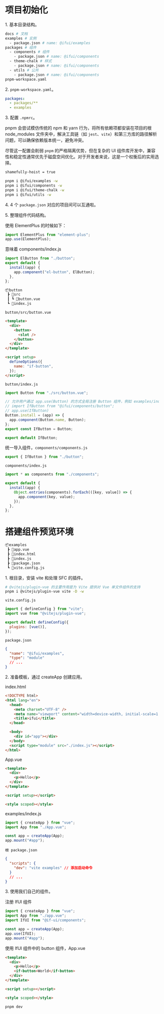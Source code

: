 # 项目初始化

1\. 基本目录结构。

```bash
docs # 文档
examples # 实例
  - package.json # name: @ifui/examples
packages # 组件
  - components # 组件
    - package.json # name: @ifui/components
  - theme-chalk # 样式
    - package.json # name: @ifui/components
  - utils # 公共
    - package.json # name: @ifui/components
pnpm-workspace.yaml
```

2\. `pnpm-workspace.yaml`。

```yml
packages:
  - packages/**
  - examples
```

3\. 配置 `.npmrc`。

pnpm 会尝试模仿传统的 npm 和 yarn 行为，将所有依赖项都安装在项目的根 node_modules 文件夹中，解决工具链（如 `jest`、`vite`）和第三方库的路径解析问题，可以确保依赖版本统一，避免冲突。

尽管这一配置会削弱 `pnpm` 的严格隔离优势，但在复杂的 UI 组件库开发中，兼容性和稳定性通常优先于磁盘空间优化。对于开发者来说，这是一个权衡后的实用选择。

```bash
shamefully-hoist = true
```

```bash
pnpm i @ifui/examples -w
pnpm i @ifui/components -w
pnpm i @ifui/theme-chalk -w
pnpm i @ifui/utils -w
```

4\. 4 个 `package.json` 对应的项目间可以互通啦。

5\. 整理组件代码结构。

使用 ElementPlus 的时候如下：

```js
import ElementPlus from "element-plus";
app.use(ElementPlus);
```

意味着 components/index.js

```js
import ElButton from "./button";
export default {
  install(app) {
    app.component("el-button", ElButton);
  },
};
```

```bash
📦button
 ┣ 📂src
 ┃ ┗ 📜button.vue
 ┗ 📜index.js
```

`button/src/button.vue`

```html
<template>
  <div>
    <button>
      <slot />
    </button>
  </div>
</template>

<script setup>
  defineOptions({
    name: "if-button",
  });
</script>
```

`button/index.js`

```js
import Button from "./src/button.vue";

// 允许用户通过 app.use(Button) 的方式全局注册 Button 组件，例如 examples/index.js
// import IfButton from "@ifui/components/button";
// app.use(IfButton)
Button.install = (app) => {
  app.component(Button.name, Button);
};
export const IfButton = Button;

export default IfButton;
```

统一导入组件，`components/components.js`

```js
export { IfButton } from "./button";
```

`components/index.js`

```js
import * as components from "./components";

export default {
  install(app) {
    Object.entries(components).forEach(([key, value]) => {
      app.component(key, value);
    });
  },
};
```

# 搭建组件预览环境

```bash
📦examples
 ┣ 📜app.vue
 ┣ 📜index.html
 ┣ 📜index.js
 ┣ 📜package.json
 ┗ 📜vite.config.js
```

1\. 根目录，安装 vite 和处理 SFC 的插件。

```bash
# @vitejs/plugin-vue 的主要作用是为 Vite 提供对 Vue 单文件组件的支持
pnpm i @vitejs/plugin-vue vite -D -w
```

`vite.config.js`

```js
import { defineConfig } from "vite";
import vue from "@vitejs/plugin-vue";

export default defineConfig({
  plugins: [vue()],
});
```

`package.json`

```json
{
  "name": "@ifui/examples",
  "type": "module"
  // ...
}
```

2\. 准备模板，通过 createApp 创建应用。

index.html

```html
<!DOCTYPE html>
<html lang="en">
  <head>
    <meta charset="UTF-8" />
    <meta name="viewport" content="width=device-width, initial-scale=1.0" />
    <title>ifui</title>
  </head>

  <body>
    <div id="app"></div>
  </body>
  <script type="module" src="./index.js"></script>
</html>
```

App.vue

```html
<template>
  <div>
    <p>Hello</p>
  </div>
</template>

<script setup></script>

<style scoped></style>
```

examples/index.js

```js
import { createApp } from "vue";
import App from "./App.vue";

const app = createApp(App);
app.mount("#app");
```

`根 package.json`

```json
{
  "scripts": {
    "dev": "vite examples" // 添加启动命令
  }
  // ...
}
```

3\. 使用我们自己的组件。

注册 IfUI 组件

```js
import { createApp } from "vue";
import App from "./app.vue";
import IfUI from "@if-ui/components";

const app = createApp(App);
app.use(IfUI);
app.mount("#app");
```

使用 IfUI 组件中的 button 组件，App.vue

```html
<template>
  <div>
    <p>Hello</p>
    <if-button>World</if-button>
  </div>
</template>

<script setup></script>

<style scoped></style>
```

```bash
pnpm dev
```

